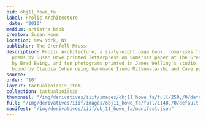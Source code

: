 ```yaml
---
pid: obj11_howe_fa
label: Frolic Architecture
_date: '2010'
medium: artist's book
creator: Susan Howe
location: New York, NY
publisher: The Grenfell Press
description: Frolic Architecture, a sixty-eight page book, comprises forty-eight collage
  poems by Susan Howe printed letterpress on Somerset paper at The Grenfell Press
  by Brad Ewing, and ten photograms printed in James Welling's studio. The book was
  bound by Claudia Cohen using handmade Izumo Mitsumata-shi and Cave papers.
source: 
order: '10'
layout: tactualpoiesis_item
collection: tactualpoiesis
thumbnail: "/img/derivatives/iiif/images/obj11_howe_fa/full/250,/0/default.jpg"
full: "/img/derivatives/iiif/images/obj11_howe_fa/full/1140,/0/default.jpg"
manifest: "/img/derivatives/iiif/obj11_howe_fa/manifest.json"
---
```

